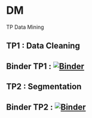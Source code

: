 # DM
TP Data Mining  
## TP1 :  Data  Cleaning   
## Binder TP1 : [![Binder](https://mybinder.org/badge_logo.svg)](https://mybinder.org/v2/gh/ChirineJlidi/DM/master?labpath=Data%20Cleaning%20TP1.ipynb)

## TP2 : Segmentation
## Binder TP2 : [![Binder](https://mybinder.org/badge_logo.svg)](https://mybinder.org/v2/gh/ChirineJlidi/DM/master?labpath=clustering.ipynb)
